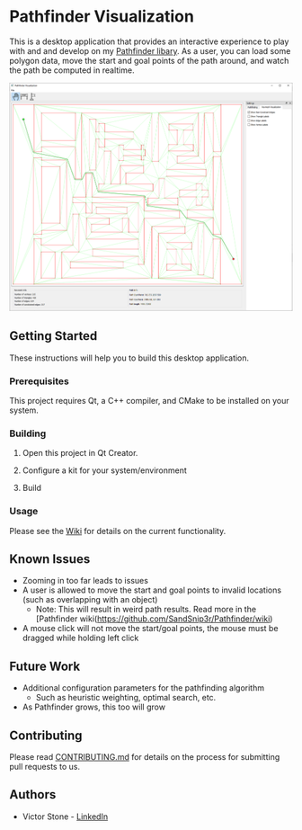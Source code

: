 # Pathfinder Visualization

This is a desktop application that provides an interactive experience to play with and and develop on my [Pathfinder libary](https://github.com/SandSnip3r/Pathfinder). As a user, you can load some polygon data, move the start and goal points of the path around, and watch the path be computed in realtime.

<p align="center">
  <img src="./examples/maze_screenshot.png" width="550" title="The application visualizing a solved maze">
</p>

## Getting Started

These instructions will help you to build this desktop application.

### Prerequisites

This project requires Qt, a C++ compiler, and CMake to be installed on your system.

### Building

1. Open this project in Qt Creator.

2. Configure a kit for your system/environment

3. Build

### Usage

Please see the [Wiki](https://github.com/SandSnip3r/Pathfinder-Visualizer/wiki) for details on the current functionality.

## Known Issues

- Zooming in too far leads to issues
- A user is allowed to move the start and goal points to invalid locations (such as overlapping with an object)
  - Note: This will result in weird path results. Read more in the [Pathfinder wiki(https://github.com/SandSnip3r/Pathfinder/wiki)
- A mouse click will not move the start/goal points, the mouse must be dragged while holding left click

## Future Work

- Additional configuration parameters for the pathfinding algorithm
  - Such as heuristic weighting, optimal search, etc.
- As Pathfinder grows, this too will grow

## Contributing

Please read [CONTRIBUTING.md](./CONTRIBUTING.md) for details on the process for submitting pull requests to us.

## Authors

- Victor Stone - [LinkedIn](https://www.linkedin.com/in/sandsnip3r/)